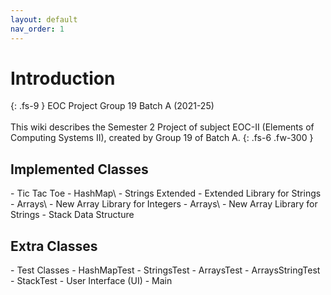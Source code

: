 ```yaml
---
layout: default
nav_order: 1
---
```

# **Introduction**
{: .fs-9 }
EOC Project Group 19 Batch A (2021-25)<br><br>
This wiki describes the Semester 2 Project of subject EOC-II (Elements of Computing Systems II), created by Group 19 of Batch A. 
{: .fs-6 .fw-300 }

## Implemented Classes
<div class="code-example" markdown="1">
- Tic Tac Toe
- HashMap\<Integer\>
- Strings Extended - Extended Library for Strings
- Arrays\<Integer\> - New Array Library for Integers
- Arrays\<String\> - New Array Library for Strings
- Stack Data Structure
</div>

## Extra Classes
<div class="code-example" markdown="1">
- Test Classes
  - HashMapTest 
  - StringsTest
  - ArraysTest
  - ArraysStringTest
  - StackTest
- User Interface (UI)
- Main
</div>
